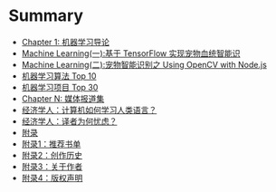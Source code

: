 # Summary

* [Chapter 1: 机器学习导论]()
* [Machine Learning(一):基于 TensorFlow 实现宠物血统智能识](chapter/introduce/Machine-Learning-TensorFlow.md)
* [Machine Learning(二):宠物智能识别之 Using OpenCV with Node.js](chapter/introduce/Machine-Learning-OpenCV/)
* [机器学习算法 Top 10](chapter/introduce/Machine-Learning-Algorithms.md)
* [机器学习项目 Top 30](chapter/introduce/Machine-Learning-Projects.md)
* [Chapter N: 媒体报道集]()
* [经济学人：计算机如何学习人类语言？](chapter/introduce/Machine-Learning-News_E20170111.md)
* [经济学人：译者为何忧虑？](chapter/introduce/Machine-Learning-News_E20170527.md)
* [附录]()
* [附录1：推荐书单](chapter/introduce/Machine-Learning-Books.md)
* [附录2：创作历史](chapter/about/eBook-MLS.md)
* [附录3：关于作者](chapter/about/Catalog.md)
* [附录4：版权声明](chapter/about/License.md)
